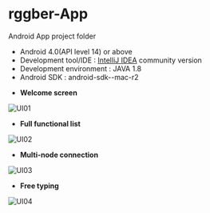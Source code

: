 # rggber-App
Android App project folder

- Android 4.0(API level 14) or above
- Development tool/IDE : [IntelliJ IDEA][1] community version
- Development environment : JAVA 1.8
- Android SDK : android-sdk--mac-r2

[1]:https://www.jetbrains.com/idea/#chooseYourEdition

* **Welcome screen**

![UI01](UI01.png)

* **Full functional list**

![UI02](UI02.png)

* **Multi-node connection**

![UI03](UI03.png)

* **Free typing**

![UI04](UI04.png)
